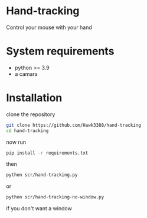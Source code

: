 # Hand-tracking
Control your mouse with your hand

# System requirements
* python >= 3.9
*  a camara

# Installation
clone the repository
```sh
git clone https://github.com/Hawk3388/hand-tracking
cd hand-tracking
```
now run
```sh
pip install -r requirements.txt
```
then 
```sh
python scr/hand-tracking.py
```
or
```sh
python scr/hand-tracking-no-window.py
```
if you don't want a window
